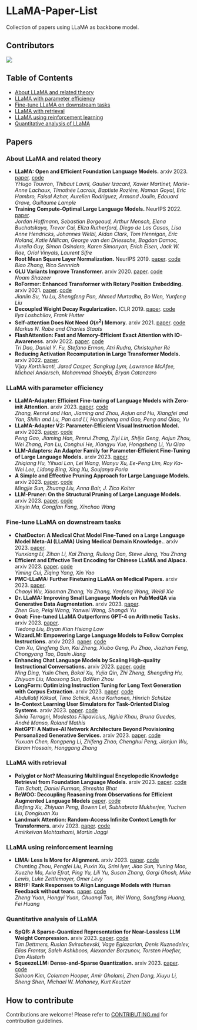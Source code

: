 # LLaMA-Paper-List

Collection of papers using LLaMA as backbone model.

## Contributors

<a href="https://github.com/jacksonchen1998/LLaMA-Paper-List/graphs/contributors">
  <img src="http://contributors.nn.ci/api?repo=jacksonchen1998/LLaMA-Paper-List" />
</a>

## Table of Contents

- [About LLaMA and related theory](#about-llama-and-related-theory)
- [LLaMA with parameter efficiency](#llama-with-parameter-efficiency)
- [Fine-tune LLaMA on downstream tasks](#fine-tune-llama-on-downstream-tasks)
- [LLaMA with retrieval](#llama-with-retrieval)
- [LLaMA using reinforcement learning](#llama-using-reinforcement-learning)
- [Quantitative analysis of LLaMA](#quantitative-analysis-of-llama)

## Papers

### About LLaMA and related theory

- **LLaMA: Open and Efficient Foundation Language Models.** arxiv 2023. [paper](https://arxiv.org/abs/2302.13971). [code](https://github.com/facebookresearch/llama/tree/main)<br />
*YHugo Touvron, Thibaut Lavril, Gautier Izacard, Xavier Martinet, Marie-Anne Lachaux, Timothée Lacroix, Baptiste Rozière, Naman Goyal, Eric Hambro, Faisal Azhar, Aurelien Rodriguez, Armand Joulin, Edouard Grave, Guillaume Lample*
- **Training Compute-Optimal Large Language Models.** NeurIPS 2022. [paper](https://arxiv.org/abs/2203.15556).<br />
*Jordan Hoffmann, Sebastian Borgeaud, Arthur Mensch, Elena Buchatskaya, Trevor Cai, Eliza Rutherford, Diego de Las Casas, Lisa Anne Hendricks, Johannes Welbl, Aidan Clark, Tom Hennigan, Eric Noland, Katie Millican, George van den Driessche, Bogdan Damoc, Aurelia Guy, Simon Osindero, Karen Simonyan, Erich Elsen, Jack W. Rae, Oriol Vinyals, Laurent Sifre*
- **Root Mean Square Layer Normalization.** NeurIPS 2019. [paper](https://arxiv.org/abs/1910.07467). [code](https://github.com/bzhangGo/rmsnorm) <br />
*Biao Zhang, Rico Sennrich*
- **GLU Variants Improve Transformer.** arxiv 2020. [paper](https://arxiv.org/abs/2002.05202). [code](https://github.com/Rishit-dagli/GLU) <br />
*Noam Shazeer*
- **RoFormer: Enhanced Transformer with Rotary Position Embedding.** arxiv 2021. [paper](https://arxiv.org/abs/2104.09864). [code](https://github.com/ZhuiyiTechnology/roformer) <br />
*Jianlin Su, Yu Lu, Shengfeng Pan, Ahmed Murtadha, Bo Wen, Yunfeng Liu*
- **Decoupled Weight Decay Regularization.** ICLR 2019. [paper](https://arxiv.org/abs/1711.05101). [code](https://github.com/loshchil/AdamW-and-SGDW) <br />
*Ilya Loshchilov, Frank Hutter*
- **Self-attention Does Not Need $O(n^2)$ Memory.** arxiv 2021. [paper](https://arxiv.org/abs/2112.05682). [code](https://github.com/lucidrains/memory-efficient-attention-pytorch) <br />
*Markus N. Rabe and Charles Staats*
- **FlashAttention: Fast and Memory-Efficient Exact Attention with IO-Awareness.** arxiv 2022. [paper](https://arxiv.org/abs/2205.14135). [code](https://github.com/HazyResearch/flash-attention) <br />
*Tri Dao, Daniel Y. Fu, Stefano Ermon, Atri Rudra, Christopher Ré*
- **Reducing Activation Recomputation in Large Transformer Models.** arxiv 2022. [paper](https://arxiv.org/abs/2205.14135). <br />
*Vijay Korthikanti, Jared Casper, Sangkug Lym, Lawrence McAfee, Michael Andersch, Mohammad Shoeybi, Bryan Catanzaro*

### LLaMA with parameter efficiency

- **LLaMA-Adapter: Efficient Fine-tuning of Language Models with Zero-init Attention.** arxiv 2023. [paper](https://arxiv.org/abs/2303.16199). [code](https://github.com/ZrrSkywalker/LLaMA-Adapter)<br />
*Zhang, Renrui and Han, Jiaming and Zhou, Aojun and Hu, Xiangfei and Yan, Shilin and Lu, Pan and Li, Hongsheng and Gao, Peng and Qiao, Yu*
- **LLaMA-Adapter V2: Parameter-Efficient Visual Instruction Model.** arxiv 2023. [paper](https://arxiv.org/abs/2304.15010). [code](https://github.com/ZrrSkywalker/LLaMA-Adapter)<br />
*Peng Gao, Jiaming Han, Renrui Zhang, Ziyi Lin, Shijie Geng, Aojun Zhou, Wei Zhang, Pan Lu, Conghui He, Xiangyu Yue, Hongsheng Li, Yu Qiao*
- **LLM-Adapters: An Adapter Family for Parameter-Efficient Fine-Tuning of Large Language Models.** arxiv 2023. [paper](https://arxiv.org/abs/2304.01933).<br />
*Zhiqiang Hu, Yihuai Lan, Lei Wang, Wanyu Xu, Ee-Peng Lim, Roy Ka-Wei Lee, Lidong Bing, Xing Xu, Soujanya Poria*
- **A Simple and Effective Pruning Approach for Large Language Models.** arxiv 2023. [paper](https://arxiv.org/abs/2306.11695v1). [code](https://github.com/locuslab/wanda) <br />
*Mingjie Sun, Zhuang Liu, Anna Bair, J. Zico Kolter*
- **LLM-Pruner: On the Structural Pruning of Large Language Models.** arxiv 2023. [paper](https://arxiv.org/abs/2305.11627v2). [code](https://github.com/horseee/llm-pruner) <br />
*Xinyin Ma, Gongfan Fang, Xinchao Wang*

### Fine-tune LLaMA on downstream tasks

- **ChatDoctor: A Medical Chat Model Fine-Tuned on a Large Language Model Meta-AI (LLaMA) Using Medical Domain Knowledge.**. arxiv 2023. [paper](https://arxiv.org/abs/2303.14070).<br />
*Yunxiang Li, Zihan Li, Kai Zhang, Ruilong Dan, Steve Jiang, You Zhang*
- **Efficient and Effective Text Encoding for Chinese LLaMA and Alpaca.** arxiv 2023. [paper](https://arxiv.org/abs/2304.08177). [code](https://github.com/ymcui/Chinese-LLaMA-Alpaca)<br />
*Yiming Cui, Ziqing Yang, Xin Yao*
- **PMC-LLaMA: Further Finetuning LLaMA on Medical Papers.** arxiv 2023. [paper](https://arxiv.org/abs/2304.14454).<br />
*Chaoyi Wu, Xiaoman Zhang, Ya Zhang, Yanfeng Wang, Weidi Xie*
- **Dr. LLaMA: Improving Small Language Models on PubMedQA
via Generative Data Augmentation.** arxiv 2023. [paper](https://arxiv.org/abs/2305.07804).<br />
*Zhen Guo, Peiqi Wang, Yanwei Wang, Shangdi Yu*
- **Goat: Fine-tuned LLaMA Outperforms GPT-4 on Arithmetic Tasks.** arxiv 2023. [paper](https://arxiv.org/abs/2305.14201).<br />
*Tiedong Liu, Bryan Kian Hsiang Low*
- **WizardLM: Empowering Large Language Models to Follow Complex Instructions.** arxiv 2023. [paper](https://arxiv.org/abs/2304.12244v2). [code](https://github.com/nlpxucan/wizardlm) <br />
*Can Xu, Qingfeng Sun, Kai Zheng, Xiubo Geng, Pu Zhao, Jiazhan Feng, Chongyang Tao, Daxin Jiang*
- **Enhancing Chat Language Models by Scaling High-quality Instructional Conversations.** arxiv 2023. [paper](https://arxiv.org/abs/2305.14233v1). [code](https://github.com/thunlp/ultrachat) <br />
*Ning Ding, Yulin Chen, Bokai Xu, Yujia Qin, Zhi Zheng, Shengding Hu, Zhiyuan Liu, Maosong Sun, BoWen Zhou*
- **LongForm: Optimizing Instruction Tuning for Long Text Generation with Corpus Extraction.** arxiv 2023. [paper](https://arxiv.org/abs/2304.08460v1). [code](https://github.com/akoksal/longform) <br />
*Abdullatif Köksal, Timo Schick, Anna Korhonen, Hinrich Schütze*
- **In-Context Learning User Simulators for Task-Oriented Dialog Systems.** arxiv 2023. [paper](https://arxiv.org/abs/2306.00774v1). [code](https://github.com/telepathylabsai/prompt-based-user-simulator) <br />
*Silvia Terragni, Modestas Filipavicius, Nghia Khau, Bruna Guedes, André Manso, Roland Mathis*
- **NetGPT: A Native-AI Network Architecture Beyond Provisioning Personalized Generative Services.** arxiv 2023. [paper](https://arxiv.org/pdf/2307.06148.pdf). [code]() <br />
*Yuxuan Chen, Rongpeng Li, Zhifeng Zhao, Chenghui Peng, Jianjun Wu, Ekram Hossain, Honggang Zhang*
### LLaMA with retrieval

- **Polyglot or Not? Measuring Multilingual Encyclopedic Knowledge Retrieval from Foundation Language Models.** arxiv 2023. [paper](https://arxiv.org/abs/2305.13675). [code](https://github.com/daniel-furman/polyglot-or-not) <br />
*Tim Schott, Daniel Furman, Shreshta Bhat*
- **ReWOO: Decoupling Reasoning from Observations for Efficient Augmented Language Models** [paper](https://arxiv.org/abs/2305.18323v1). [code](https://github.com/billxbf/rewoo) <br />
*Binfeng Xu, Zhiyuan Peng, Bowen Lei, Subhabrata Mukherjee, Yuchen Liu, Dongkuan Xu*
- **Landmark Attention: Random-Access Infinite Context Length for Transformers.** arxiv 2023. [paper](https://arxiv.org/abs/2305.16300v1). [code](https://github.com/epfml/landmark-attention) <br />
*Amirkeivan Mohtashami, Martin Jaggi*

### LLaMA using reinforcement learning

- **LIMA: Less Is More for Alignment.** arxiv 2023. [paper](https://arxiv.org/abs/2305.11206v1). [code](https://github.com/h2oai/h2o-llmstudio) <br />
*Chunting Zhou, Pengfei Liu, Puxin Xu, Srini Iyer, Jiao Sun, Yuning Mao, Xuezhe Ma, Avia Efrat, Ping Yu, Lili Yu, Susan Zhang, Gargi Ghosh, Mike Lewis, Luke Zettlemoyer, Omer Levy*
- **RRHF: Rank Responses to Align Language Models with Human Feedback without tears.** [paper](https://arxiv.org/abs/2304.05302v2). [code](https://github.com/ganjinzero/rrhf) <br />
*Zheng Yuan, Hongyi Yuan, Chuanqi Tan, Wei Wang, Songfang Huang, Fei Huang*

### Quantitative analysis of LLaMA

- **SpQR: A Sparse-Quantized Representation for Near-Lossless LLM Weight Compression.** arxiv 2023. [paper](https://arxiv.org/abs/2306.03078v1). [code](https://github.com/vahe1994/spqr) <br />
*Tim Dettmers, Ruslan Svirschevski, Vage Egiazarian, Denis Kuznedelev, Elias Frantar, Saleh Ashkboos, Alexander Borzunov, Torsten Hoefler, Dan Alistarh*
- **SqueezeLLM: Dense-and-Sparse Quantization.** arxiv 2023. [paper](https://arxiv.org/abs/2306.07629v1). [code](https://github.com/squeezeailab/squeezellm) <br />
*Sehoon Kim, Coleman Hooper, Amir Gholami, Zhen Dong, Xiuyu Li, Sheng Shen, Michael W. Mahoney, Kurt Keutzer*

## How to contribute

Contributions are welcome! Please refer to [CONTRIBUTING.md](CONTRIBUTING.md) for contribution guidelines.
